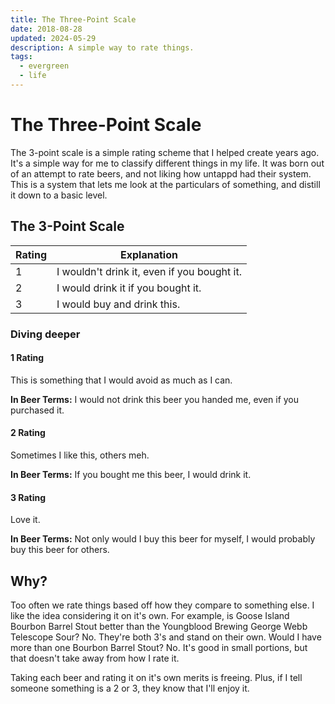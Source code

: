 ```yaml
---
title: The Three-Point Scale
date: 2018-08-28
updated: 2024-05-29
description: A simple way to rate things.
tags:
  - evergreen
  - life
---
```

# The Three-Point Scale 
The 3-point scale is a simple rating scheme that I helped create years ago. It's a simple way for me to classify different things in my life. It was born out of an attempt to rate beers, and not liking how untappd had their system. This is a system that lets me look at the particulars of something, and distill it down to a basic level.
## The 3-Point Scale 
| Rating | Explanation                                 |
| ------ | ------------------------------------------- |
| 1      | I wouldn't drink it, even if you bought it. |
| 2      | I would drink it if you bought it.          |
| 3      | I would buy and drink this.                 |
### Diving deeper
#### 1 Rating
This is something that I would avoid as much as I can. 

**In Beer Terms:** I would not drink this beer you handed me, even if you purchased it.
#### 2 Rating
Sometimes I like this, others meh.

**In Beer Terms:** If you bought me this beer, I would drink it.
#### 3 Rating
Love it.

**In Beer Terms:** Not only would I buy this beer for myself, I would probably buy this beer for others.

## Why?
Too often we rate things based off how they compare to something else. I like the idea considering it on it's own. For example, is Goose Island Bourbon Barrel Stout better than the Youngblood Brewing George Webb Telescope Sour? No. They're both 3's and stand on their own. Would I have more than one Bourbon Barrel Stout? No. It's good in small portions, but that doesn't take away from how I rate it.

Taking each beer and rating it on it's own merits is freeing. Plus, if I tell someone something is a 2 or 3, they know that I'll enjoy it.